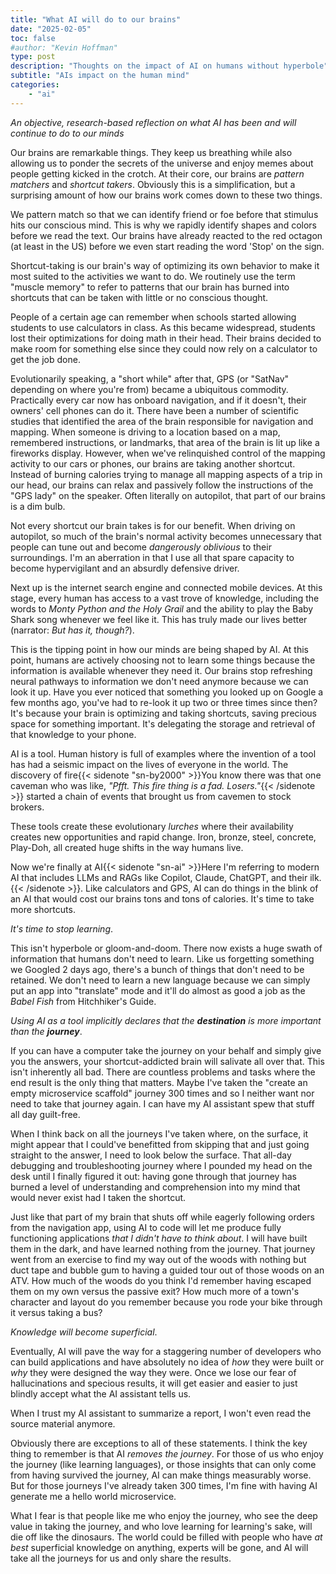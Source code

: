 ```yaml
---
title: "What AI will do to our brains"
date: "2025-02-05"
toc: false
#author: "Kevin Hoffman"
type: post
description: "Thoughts on the impact of AI on humans without hyperbole"
subtitle: "AIs impact on the human mind"
categories: 
    - "ai"
---
```


_An objective, research-based reflection on what AI has been and will continue to do to our minds_

<!--more-->

Our brains are remarkable things. They keep us breathing while also allowing us to ponder the secrets of the universe and enjoy memes about people getting kicked in the crotch. At their core, our brains are _pattern matchers_ and _shortcut takers_. Obviously this is a simplification, but a surprising amount of how our brains work comes down to these two things.

We pattern match so that we can identify friend or foe before that stimulus hits our conscious mind. This is why we rapidly identify shapes and colors before we read the text. Our brains have already reacted to the red octagon (at least in the US) before we even start reading the word 'Stop' on the sign.

Shortcut-taking is our brain's way of optimizing its own behavior to make it most suited to the activities we want to do. We routinely use the term "muscle memory" to refer to patterns that our brain has burned into shortcuts that can be taken with little or no conscious thought.

People of a certain age can remember when schools started allowing students to use calculators in class. As this became widespread, students lost their optimizations for doing math in their head. Their brains decided to make room for something else since they could now rely on a calculator to get the job done.

Evolutionarily speaking, a "short while" after that, GPS (or "SatNav" depending on where you're from) became a ubiquitous commodity. Practically every car now has onboard navigation, and if it doesn't, their owners' cell phones can do it. There have been a number of scientific studies that identified the area of the brain responsible for navigation and mapping. When someone is driving to a location based on a map, remembered instructions, or landmarks, that area of the brain is lit up like a fireworks display. However, when we've relinquished control of the mapping activity to our cars or phones, our brains are taking another shortcut. Instead of burning calories trying to manage all mapping aspects of a trip in our head, our brains can relax and passively follow the instructions of the "GPS lady" on the speaker. Often literally on autopilot, that part of our brains is a dim bulb.

Not every shortcut our brain takes is for our benefit. When driving on autopilot, so much of the brain's normal activity becomes unnecessary that people can tune out and become _dangerously oblivious_ to their surroundings. I'm an aberration in that I use all that spare capacity to become hypervigilant and an absurdly defensive driver.

Next up is the internet search engine and connected mobile devices. At this stage, every human has access to a vast trove of knowledge, including the words to _Monty Python and the Holy Grail_ and the ability to play the Baby Shark song whenever we feel like it. This has truly made our lives better (narrator: _But has it, though?_).

This is the tipping point in how our minds are being shaped by AI. At this point, humans are actively choosing not to learn some things because the information is available whenever they need it. Our brains stop refreshing neural pathways to information we don't need anymore because we can look it up. Have you ever noticed that something you looked up on Google a few months ago, you've had to re-look it up two or three times since then? It's because your brain is optimizing and taking shortcuts, saving precious space for something important. It's delegating the storage and retrieval of that knowledge to your phone.

AI is a tool. Human history is full of examples where the invention of a tool has had a seismic impact on the lives of everyone in the world. The discovery of fire{{< sidenote "sn-by2000" >}}You know there was that one caveman who was like, _"Pfft. This fire thing is a fad. Losers."_{{< /sidenote >}} started a chain of events that brought us from cavemen to stock brokers.

These tools create these evolutionary _lurches_ where their availability creates new opportunities and rapid change. Iron, bronze, steel, concrete, Play-Doh, all created huge shifts in the way humans live.

Now we're finally at AI{{< sidenote "sn-ai" >}}Here I'm referring to modern AI that includes LLMs and RAGs like Copilot, Claude, ChatGPT, and their ilk.{{< /sidenote >}}. Like calculators and GPS, AI can do things in the blink of an AI that would cost our brains tons and tons of calories. It's time to take more shortcuts.

_It's time to stop learning_.

This isn't hyperbole or gloom-and-doom. There now exists a huge swath of information that humans don't need to learn. Like us forgetting something we Googled 2 days ago, there's a bunch of things that don't need to be retained. We don't need to learn a new language because we can simply put an app into "translate" mode and it'll do almost as good a job as the _Babel Fish_ from Hitchhiker's Guide.

_Using AI as a tool implicitly declares that the **destination** is more important than the **journey**_.

If you can have a computer take the journey on your behalf and simply give you the answers, your shortcut-addicted brain will salivate all over that. This isn't inherently all bad. There are countless problems and tasks where the end result is the only thing that matters. Maybe I've taken the "create an empty microservice scaffold" journey 300 times and so I neither want nor need to take that journey again. I can have my AI assistant spew that stuff all day guilt-free.

When I think back on all the journeys I've taken where, on the surface, it might appear that I could've benefitted from skipping that and just going straight to the answer, I need to look below the surface. That all-day debugging and troubleshooting journey where I pounded my head on the desk until I finally figured it out: having gone through that journey has burned a level of understanding and comprehension into my mind that would never exist had I taken the shortcut.

Just like that part of my brain that shuts off while eagerly following orders from the navigation app, using AI to code will let me produce fully functioning applications _that I didn't have to think about_. I will have built them in the dark, and have learned nothing from the journey. That journey went from an exercise to find my way out of the woods with nothing but duct tape and bubble gum to having a guided tour out of those woods on an ATV. How much of the woods do you think I'd remember having escaped them on my own versus the passive exit? How much more of a town's character and layout do you remember because you rode your bike through it versus taking a bus?

_Knowledge will become superficial_.

Eventually, AI will pave the way for a staggering number of developers who can build applications and have absolutely no idea of _how_ they were built or _why_ they were designed the way they were. Once we lose our fear of hallucinations and specious results, it will get easier and easier to just blindly accept what the AI assistant tells us.

When I trust my AI assistant to summarize a report, I won't even read the source material anymore. 

Obviously there are exceptions to all of these statements. I think the key thing to remember is that AI _removes the journey_. For those of us who enjoy the journey (like learning languages), or those insights that can only come from having survived the journey, AI can make things measurably worse. But for those journeys I've already taken 300 times, I'm fine with having AI generate me a hello world microservice.

What I fear is that people like me who enjoy the journey, who see the deep value in taking the journey, and who love learning for learning's sake, will die off like the dinosaurs. The world could be filled with people who have _at best_ superficial knowledge on anything, experts will be gone, and AI will take all the journeys for us and only share the results.
